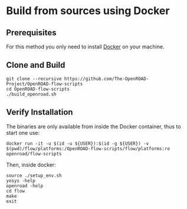 # Build from sources using Docker

## Prerequisites

For this method you only need to install
[Docker](https://docs.docker.com/engine/install) on your machine.

## Clone and Build

``` shell
git clone --recursive https://github.com/The-OpenROAD-Project/OpenROAD-flow-scripts
cd OpenROAD-flow-scripts
./build_openroad.sh
```

## Verify Installation

The binaries are only available from inside the Docker container, thus to
start one use:

``` shell
docker run -it -u $(id -u ${USER}):$(id -g ${USER}) -v $(pwd)/flow/platforms:/OpenROAD-flow-scripts/flow/platforms:ro openroad/flow-scripts
```

Then, inside docker:

``` shell
source ./setup_env.sh
yosys -help
openroad -help
cd flow
make
exit
```
